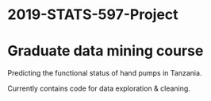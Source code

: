 # 2019-STATS-597-Project
# Graduate data mining course 
Predicting the functional status of hand pumps in Tanzania.

Currently contains code for data exploration & cleaning.
